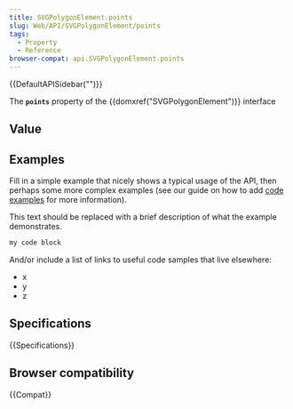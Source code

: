 ```yaml
---
title: SVGPolygonElement.points
slug: Web/API/SVGPolygonElement/points
tags:
  - Property
  - Reference
browser-compat: api.SVGPolygonElement.points
---
```

{{DefaultAPISidebar("")}}

The **`points`** property of the {{domxref("SVGPolygonElement")}} interface 

## Value



## Examples

Fill in a simple example that nicely shows a typical usage of the API, then perhaps some more complex examples (see our guide on how to add [code examples](/en-US/docs/MDN/Contribute/Structures/Code_examples) for more information).

This text should be replaced with a brief description of what the example demonstrates.

```js
my code block
```

And/or include a list of links to useful code samples that live elsewhere:

*   x
*   y
*   z

## Specifications

{{Specifications}}

## Browser compatibility

{{Compat}}


